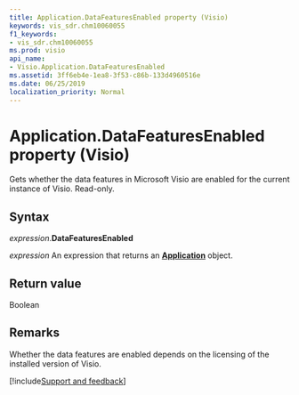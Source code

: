 ```yaml
---
title: Application.DataFeaturesEnabled property (Visio)
keywords: vis_sdr.chm10060055
f1_keywords:
- vis_sdr.chm10060055
ms.prod: visio
api_name:
- Visio.Application.DataFeaturesEnabled
ms.assetid: 3ff6eb4e-1ea8-3f53-c86b-133d4960516e
ms.date: 06/25/2019
localization_priority: Normal
---
```



# Application.DataFeaturesEnabled property (Visio)

Gets whether the data features in Microsoft Visio are enabled for the current instance of Visio. Read-only.


## Syntax

_expression_.**DataFeaturesEnabled**

_expression_ An expression that returns an **[Application](Visio.Application.md)** object.


## Return value

Boolean


## Remarks

Whether the data features are enabled depends on the licensing of the installed version of Visio.

[!include[Support and feedback](~/includes/feedback-boilerplate.md)]